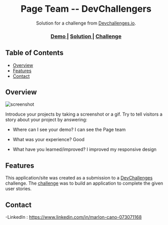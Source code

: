 <!-- Please update value in the {}  -->

<h1 align="center">Page Team -- DevChallengers</h1>

<div align="center">
   Solution for a challenge from  <a href="https://devchallenges.io/challenges/hhmesazsqgKXrTkYkt0U#" target="_blank">Devchallenges.io</a>.
</div>

<div align="center">
  <h3>
    <a href="https://app.netlify.com/sites/storied-crepe-2fa549/overview">
      Demo
    </a>
    <span> | </span>
    <a href="https://github.com/plaka001/PageTeam">
      Solution
    </a>
    <span> | </span>
    <a href="https://devchallenges.io/challenges/hhmesazsqgKXrTkYkt0U#">
      Challenge
    </a>
  </h3>
</div>

<!-- TABLE OF CONTENTS -->

## Table of Contents

- [Overview](#overview)
- [Features](#features)
- [Contact](#contact)

<!-- OVERVIEW -->

## Overview

![screenshot]([https://github.com/plaka001/PageNotFound/blob/main/assets/Screenshot.png](https://github.com/plaka001/PageTeam/blob/master/demo.png))

Introduce your projects by taking a screenshot or a gif. Try to tell visitors a story about your project by answering:

- Where can I see your demo?
  I can see the Page team

- What was your experience?
  Good

- What have you learned/improved?
  I improved my responsive design

## Features

<!-- List the features of your application or follow the template. Don't share the figma file here :) -->

This application/site was created as a submission to a [DevChallenges](https://devchallenges.io/challenges) challenge. The [challenge](https://devchallenges.io/challenges/wBunSb7FPrIepJZAg0sY) was to build an application to complete the given user stories.

## Contact

-LinkedIn : https://www.linkedin.com/in/marlon-cano-073071168
